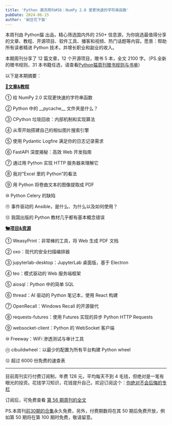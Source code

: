 ```yaml
---
title: 'Python 潮流周刊#56：NumPy 2.0 里更快速的字符串函数'
pubDate: 2024-06-15
author: '豌豆花下猫'
---
```


本周刊由 Python猫 出品，精心筛选国内外的 250+ 信息源，为你挑选最值得分享的文章、教程、开源项目、软件工具、播客和视频、热门话题等内容。愿景：帮助所有读者精进 Python 技术，并增长职业和副业的收入。

本期周刊分享了 12 篇文章，12 个开源项目，赠书 5 本，全文 2100 字。（PS.全新的赠书规则，31 本书籍任选，请查看[Python猫周刊赠书规则与书单](https://xiaobot.net/post/74e91eb9-ad8e-4f38-9d4f-364b8ea87551)）

以下是本期摘要： 

**[🦄文章&教程](https://xiaobot.net/p/python_weekly)** 


① 给 NumPy 2.0 实现更快速的字符串函数

② Python 中的 \_\_pycache\_\_ 文件夹是什么？

③ CPython 垃圾回收：内部机制和实现算法

④ 从零开始搭建自己的相似图片搜索引擎

⑤ 使用 Pydantic Logfire 满足你的日志记录需求

⑥ FastAPI 深度揭秘：高效 Web 开发指南

⑦ 通过用 Python 实现 HTTP 服务器来理解它

⑧ 我对“Excel 里的 Python”的看法

⑨ 用 Python 将卷曲文本的图像提取成 PDF

⑩ Python Celery 的缺陷

⑪ 事件驱动的 Ansible，是什么、为什么以及如何使用？

⑫ 我国出版的 Python 教材几乎都有基本概念错误

**[🐿️项目&资源](https://xiaobot.net/p/python_weekly)** 


① WeasyPrint：非常棒的工具，将 Web 生成 PDF 文档

② oxo：现代的安全扫描编排器

③ jupyterlab-desktop：JupyterLab 桌面版，基于 Electron

④ teo：模式驱动的 Web 服务端框架

⑤ aiosql：Python 中的简单 SQL

⑥ thread：AI 驱动的 Python 笔记本，使用 React 构建

⑦ OpenRecall：Windows Recall 的开源替代

⑧ requests-futures：使用 Futures 实现的异步 Python HTTP Requests

⑨ websocket-client：Python 的 WebSocket 客户端

⑩ Freeway：WiFi 渗透测试与审计工具

⑪ cibuildwheel：以最少的配置为所有平台构建 Python wheel

⑫ 超过 6000 份免费的速查表

-----

目前周刊实行付费订阅制，年费 128 元，平均每天不到 4 毛钱，但绝对是一笔有眼光的投资。花钱学习知识，花钱提升自己，欢迎订阅这个：[你绝对不会后悔的专栏](https://xiaobot.net/p/python_weekly)

订阅后，可免费查看 [第 56 期周刊的全文](https://xiaobot.net/post/6fbda8cf-0374-4953-83ac-93c82dd8d3ed)

PS.本周刊[前30期的合集](https://pythoncat.top/posts/2023-12-11-weekly)永久免费，另外，付费期数将在其 50 期后免费开放，例如第 50 期将在第 100 期时免费，敬请留意。